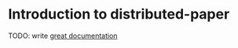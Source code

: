 # Introduction to distributed-paper

TODO: write [great documentation](http://jacobian.org/writing/what-to-write/)
